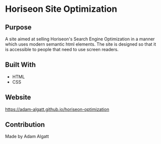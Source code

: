 # Horiseon Site Optimization

## Purpose
A site aimed at selling Horiseon's Search Engine Optimization in a manner which uses modern semantic html elements. 
The site is designed so that it is accessible to people that need to use screen readers. 

## Built With
* HTML
* CSS

## Website
https://adam-algatt.github.io/horiseon-optimization

## Contribution
Made by Adam Algatt